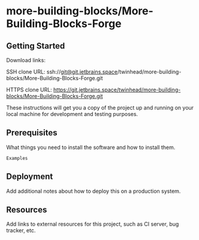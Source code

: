 # more-building-blocks/More-Building-Blocks-Forge



## Getting Started

Download links:

SSH clone URL: ssh://git@git.jetbrains.space/twinhead/more-building-blocks/More-Building-Blocks-Forge.git

HTTPS clone URL: https://git.jetbrains.space/twinhead/more-building-blocks/More-Building-Blocks-Forge.git



These instructions will get you a copy of the project up and running on your local machine for development and testing purposes.

## Prerequisites

What things you need to install the software and how to install them.

```
Examples
```

## Deployment

Add additional notes about how to deploy this on a production system.

## Resources

Add links to external resources for this project, such as CI server, bug tracker, etc.
